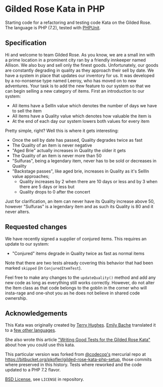 # Gilded Rose Kata in PHP
Starting code for a refactoring and testing code Kata on the Gilded Rose.
The language is PHP (7.2), tested with [PHPUnit](https://phpunit.de/).

## Specification
Hi and welcome to team Gilded Rose. As you know, we are a small inn with a prime location in a prominent city ran by a friendly innkeeper named Allison. We also buy and sell only the finest goods.
Unfortunately, our goods are constantly degrading in quality as they approach their sell by date. We have a system in place that updates our inventory for us. It was developed by a no-nonsense type named
Leeroy, who has moved on to new adventures. Your task is to add the new feature to our system so that we can begin selling a new category of items. First an introduction to our system:

 - All items have a SellIn value which denotes the number of days we have to sell the item
 - All items have a Quality value which denotes how valuable the item is
 - At the end of each day our system lowers both values for every item

Pretty simple, right? Well this is where it gets interesting:

 - Once the sell by date has passed, Quality degrades twice as fast
 - The Quality of an item is never negative
 - "Aged Brie" actually increases in Quality the older it gets
 - The Quality of an item is never more than 50
 - "Sulfuras", being a legendary item, never has to be sold or decreases in Quality
 - "Backstage passes", like aged brie, increases in Quality as it's SellIn value approaches;
   - Quality increases by 2 when there are 10 days or less and by 3 when there are 5 days or less but
   - Quality drops to 0 after the concert
   
Just for clarification, an item can never have its Quality increase above 50, however "Sulfuras" is a legendary item and as such its Quality is 80 and it never alters.

## Requested changes
We have recently signed a supplier of conjured items. This requires an update to our system:

 - "Conjured" items degrade in Quality twice as fast as normal items
 
Note that there are two tests already covering this behavior that had been marked `skipped` (in `ConjuredItemTest`).

Feel free to make any changes to the `updateQuality()` method and add any new code as long as everything still works correctly. However, do not alter the Item class as that code belongs to the goblin in the corner who will insta-rage and one-shot you as he does not believe in shared code ownership.

## Acknowledgements

This Kata was originally created by [Terry Hughes](https://twitter.com/TerryHughes).
[Emily Bache](https://twitter.com/emilybache) translated it to a [few other languages](https://github.com/emilybache/GildedRose-Refactoring-Kata).

She also wrote this article ["Writing Good Tests for the Gilded Rose Kata"](http://coding-is-like-cooking.info/2013/03/writing-good-tests-for-the-gilded-rose-kata/) about how you could use this kata.

This particular version was forked from [@codecop's](https://github.com/codecop) mercurial repo at https://bitbucket.org/pkofler/gilded-rose-kata-php-setup, those commits where preserved in this history. Tests where reworked and the code updated to a PHP 7.2 flavor.

[BSD License](http://opensource.org/licenses/bsd-license.php), see `LICENSE` in repository.
